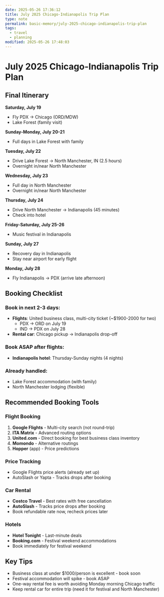 ```yaml
---
date: 2025-05-26 17:36:12
title: July 2025 Chicago-Indianapolis Trip Plan
type: note
permalink: basic-memory/july-2025-chicago-indianapolis-trip-plan
tags:
  - travel
  - planning
modified: 2025-05-26 17:48:03
---
```


# July 2025 Chicago-Indianapolis Trip Plan

## Final Itinerary

**Saturday, July 19**
- Fly PDX → Chicago (ORD/MDW)
- Lake Forest (family visit)

**Sunday-Monday, July 20-21**
- Full days in Lake Forest with family

**Tuesday, July 22**
- Drive Lake Forest → North Manchester, IN (2.5 hours)
- Overnight in/near North Manchester

**Wednesday, July 23**
- Full day in North Manchester
- Overnight in/near North Manchester

**Thursday, July 24**
- Drive North Manchester → Indianapolis (45 minutes)
- Check into hotel

**Friday-Saturday, July 25-26**
- Music festival in Indianapolis

**Sunday, July 27**
- Recovery day in Indianapolis
- Stay near airport for early flight

**Monday, July 28**
- Fly Indianapolis → PDX (arrive late afternoon)

## Booking Checklist

### Book in next 2-3 days:

- **Flights**: United business class, multi-city ticket (~$1900-2000 for two)
  - PDX → ORD on July 19
  - IND → PDX on July 28
- **Rental car**: Chicago pickup → Indianapolis drop-off

### Book ASAP after flights:

- **Indianapolis hotel**: Thursday-Sunday nights (4 nights)

### Already handled:

- Lake Forest accommodation (with family)
- North Manchester lodging (flexible)

## Recommended Booking Tools

### Flight Booking

1. **Google Flights** - Multi-city search (not round-trip)
2. **ITA Matrix** - Advanced routing options
3. **United.com** - Direct booking for best business class inventory
4. **Momondo** - Alternative routings
5. **Hopper** (app) - Price predictions

### Price Tracking

- Google Flights price alerts (already set up)
- AutoSlash or Yapta - Tracks drops after booking

### Car Rental

- **Costco Travel** - Best rates with free cancellation
- **AutoSlash** - Tracks price drops after booking
- Book refundable rate now, recheck prices later

### Hotels

- **Hotel Tonight** - Last-minute deals
- **Booking.com** - Festival weekend accommodations
- Book immediately for festival weekend

## Key Tips

- Business class at under $1000/person is excellent - book soon
- Festival accommodation will spike - book ASAP
- One-way rental fee is worth avoiding Monday morning Chicago traffic
- Keep rental car for entire trip (need it for festival and North Manchester)
